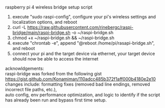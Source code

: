 raspberry pi 4 wireless bridge setup script  
  
1. execute "sudo raspi-config", configure your pi's wireless settings and localization options, and reboot  
2. curl -L https://raw.githubusercontent.com/rinebergc/raspi-bridge/main/raspi-bridge.sh -o ~/raspi-bridge.sh  
3. chmod +x ~/raspi-bridge.sh && ~/raspi-bridge.sh  
4. execute "chrontab -e", append "@reboot /home/pi/rasapi-bridge.sh", and reboot
5. connect your pi and the target device via ethernet, your target device should now be able to access the internet  
  
acknowldgements:  
raspi-bridge was forked from the following gist  
https://gist.github.com/Konamiman/110adcc485b372f1aff000b4180e2e10  
changes include: formatting fixes (removed bad line endings, removed incorrect file paths, etc.),  
auto config, env performance optimization, and logic to identify if the script has already been run and bypass first time setup.  
